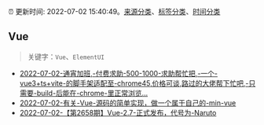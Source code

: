 :alarm_clock: 更新时间: 2022-07-02 15:40:49。[来源分类](../README.md)、[标签分类](../TAGS.md)、[时间分类](../TIMELINE.md)

## Vue


> 关键字：`Vue`、`ElementUI`



- [2022-07-02-通宵加班,-付费求助-500-1000-求助帮忙把,-一个-vue3+ts+vite-的脚手架适配至-chrome45,价格可谈,路过的大佬帮下忙吧,-只需要-build-后能在-chrome-里正常浏览...](https://www.v2ex.com/t/863679) 
- [2022-07-02-有关-Vue-源码的简单实现，做一个属于自己的-min-vue](https://toutiao.io/k/37d4dui) 
- [2022-07-02-【第2658期】Vue-2.7-正式发布，代号为-Naruto](https://toutiao.io/k/3i7yfq0) 